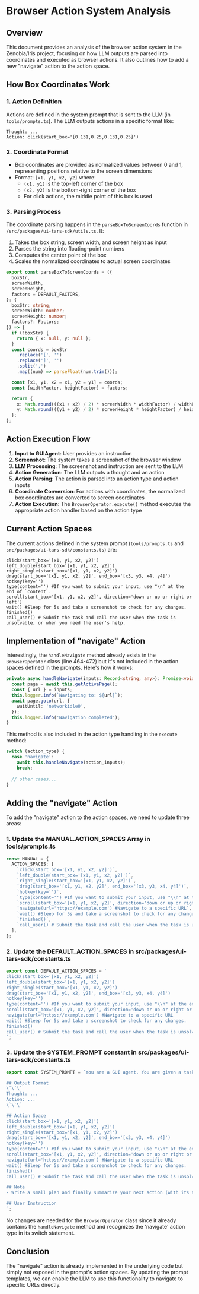 # Browser Action System Analysis

## Overview

This document provides an analysis of the browser action system in the Zenobia/Iris project, focusing on how LLM outputs are parsed into coordinates and executed as browser actions. It also outlines how to add a new "navigate" action to the action space.

## How Box Coordinates Work

### 1. Action Definition

Actions are defined in the system prompt that is sent to the LLM (in `tools/prompts.ts`). The LLM outputs actions in a specific format like:

```
Thought: ...
Action: click(start_box='[0.131,0.25,0.131,0.25]')
```

### 2. Coordinate Format

- Box coordinates are provided as normalized values between 0 and 1, representing positions relative to the screen dimensions
- Format: `[x1, y1, x2, y2]` where:
  - `(x1, y1)` is the top-left corner of the box
  - `(x2, y2)` is the bottom-right corner of the box
  - For click actions, the middle point of this box is used

### 3. Parsing Process

The coordinate parsing happens in the `parseBoxToScreenCoords` function in `/src/packages/ui-tars-sdk/utils.ts`. It:

1. Takes the box string, screen width, and screen height as input
2. Parses the string into floating-point numbers
3. Computes the center point of the box
4. Scales the normalized coordinates to actual screen coordinates

```typescript
export const parseBoxToScreenCoords = ({
  boxStr,
  screenWidth,
  screenHeight,
  factors = DEFAULT_FACTORS,
}: {
  boxStr: string;
  screenWidth: number;
  screenHeight: number;
  factors?: Factors;
}) => {
  if (!boxStr) {
    return { x: null, y: null };
  }
  const coords = boxStr
    .replace('[', '')
    .replace(']', '')
    .split(',')
    .map((num) => parseFloat(num.trim()));

  const [x1, y1, x2 = x1, y2 = y1] = coords;
  const [widthFactor, heightFactor] = factors;

  return {
    x: Math.round(((x1 + x2) / 2) * screenWidth * widthFactor) / widthFactor,
    y: Math.round(((y1 + y2) / 2) * screenHeight * heightFactor) / heightFactor,
  };
};
```

## Action Execution Flow

1. **Input to GUIAgent**: User provides an instruction
2. **Screenshot**: The system takes a screenshot of the browser window
3. **LLM Processing**: The screenshot and instruction are sent to the LLM
4. **Action Generation**: The LLM outputs a thought and an action
5. **Action Parsing**: The action is parsed into an action type and action inputs
6. **Coordinate Conversion**: For actions with coordinates, the normalized box coordinates are converted to screen coordinates
7. **Action Execution**: The `BrowserOperator.execute()` method executes the appropriate action handler based on the action type

## Current Action Spaces

The current actions defined in the system prompt (`tools/prompts.ts` and `src/packages/ui-tars-sdk/constants.ts`) are:

```
click(start_box='[x1, y1, x2, y2]')
left_double(start_box='[x1, y1, x2, y2]')
right_single(start_box='[x1, y1, x2, y2]')
drag(start_box='[x1, y1, x2, y2]', end_box='[x3, y3, x4, y4]')
hotkey(key='')
type(content='') #If you want to submit your input, use "\n" at the end of `content`.
scroll(start_box='[x1, y1, x2, y2]', direction='down or up or right or left')
wait() #Sleep for 5s and take a screenshot to check for any changes.
finished()
call_user() # Submit the task and call the user when the task is unsolvable, or when you need the user's help.
```

## Implementation of "navigate" Action

Interestingly, the `handleNavigate` method already exists in the `BrowserOperator` class (line 464-472) but it's not included in the action spaces defined in the prompts. Here's how it works:

```typescript
private async handleNavigate(inputs: Record<string, any>): Promise<void> {
  const page = await this.getActivePage();
  const { url } = inputs;
  this.logger.info(`Navigating to: ${url}`);
  await page.goto(url, {
    waitUntil: 'networkidle0',
  });
  this.logger.info('Navigation completed');
}
```

This method is also included in the action type handling in the `execute` method:

```typescript
switch (action_type) {
  case 'navigate':
    await this.handleNavigate(action_inputs);
    break;
  
  // other cases...
}
```

## Adding the "navigate" Action

To add the "navigate" action to the action spaces, we need to update three areas:

### 1. Update the MANUAL.ACTION_SPACES Array in tools/prompts.ts

```typescript
const MANUAL = {
  ACTION_SPACES: [
    `click(start_box='[x1, y1, x2, y2]')`,
    `left_double(start_box='[x1, y1, x2, y2]')`,
    `right_single(start_box='[x1, y1, x2, y2]')`,
    `drag(start_box='[x1, y1, x2, y2]', end_box='[x3, y3, x4, y4]')`,
    `hotkey(key='')`,
    `type(content='') #If you want to submit your input, use "\\n" at the end of \`content\`.`,
    `scroll(start_box='[x1, y1, x2, y2]', direction='down or up or right or left')`,
    `navigate(url='https://example.com') #Navigate to a specific URL`,
    `wait() #Sleep for 5s and take a screenshot to check for any changes.`,
    `finished()`,
    `call_user() # Submit the task and call the user when the task is unsolvable, or when you need the user's help.`,
  ],
};
```

### 2. Update the DEFAULT_ACTION_SPACES in src/packages/ui-tars-sdk/constants.ts

```typescript
export const DEFAULT_ACTION_SPACES = `
click(start_box='[x1, y1, x2, y2]')
left_double(start_box='[x1, y1, x2, y2]')
right_single(start_box='[x1, y1, x2, y2]')
drag(start_box='[x1, y1, x2, y2]', end_box='[x3, y3, x4, y4]')
hotkey(key='')
type(content='') #If you want to submit your input, use "\\n" at the end of \`content\`.
scroll(start_box='[x1, y1, x2, y2]', direction='down or up or right or left')
navigate(url='https://example.com') #Navigate to a specific URL
wait() #Sleep for 5s and take a screenshot to check for any changes.
finished()
call_user() # Submit the task and call the user when the task is unsolvable, or when you need the user's help.
`;
```

### 3. Update the SYSTEM_PROMPT constant in src/packages/ui-tars-sdk/constants.ts

```typescript
export const SYSTEM_PROMPT = `You are a GUI agent. You are given a task and your action history, with screenshots. You need to perform the next action to complete the task.

## Output Format
\`\`\`
Thought: ...
Action: ...
\`\`\`

## Action Space
click(start_box='[x1, y1, x2, y2]')
left_double(start_box='[x1, y1, x2, y2]')
right_single(start_box='[x1, y1, x2, y2]')
drag(start_box='[x1, y1, x2, y2]', end_box='[x3, y3, x4, y4]')
hotkey(key='')
type(content='') #If you want to submit your input, use "\\n" at the end of \`content\`.
scroll(start_box='[x1, y1, x2, y2]', direction='down or up or right or left')
navigate(url='https://example.com') #Navigate to a specific URL
wait() #Sleep for 5s and take a screenshot to check for any changes.
finished()
call_user() # Submit the task and call the user when the task is unsolvable, or when you need the user's help.

## Note
- Write a small plan and finally summarize your next action (with its target element) in one sentence in \`Thought\` part.

## User Instruction
`;
```

No changes are needed for the `BrowserOperator` class since it already contains the `handleNavigate` method and recognizes the 'navigate' action type in its switch statement.

## Conclusion

The "navigate" action is already implemented in the underlying code but simply not exposed in the prompt's action spaces. By updating the prompt templates, we can enable the LLM to use this functionality to navigate to specific URLs directly.
